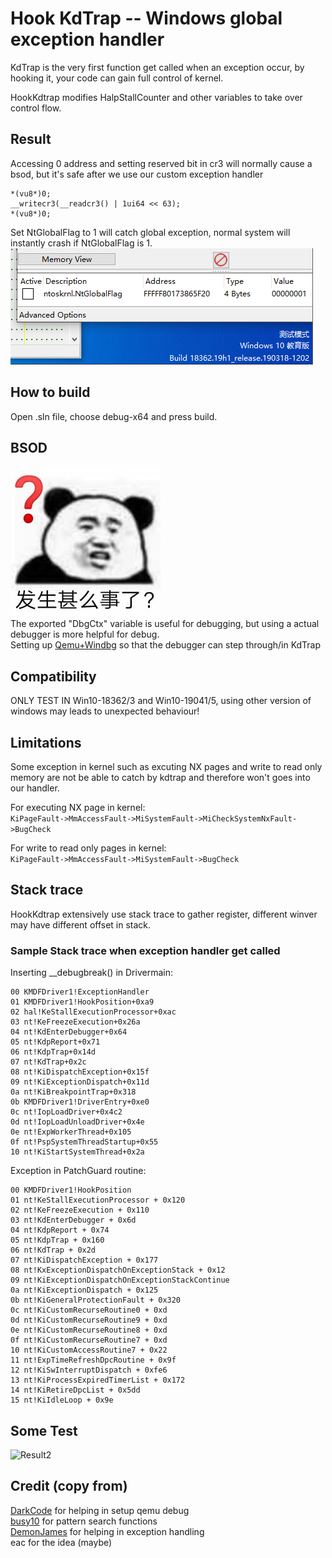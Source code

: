 # Hook KdTrap -- Windows global exception handler

KdTrap is the very first function get called when an exception occur, by hooking it, your code can gain full control of kernel. 

HookKdtrap modifies HalpStallCounter and other variables to take over control flow.  


## Result
Accessing 0 address and setting reserved bit in cr3 will normally cause a bsod, but it's safe after we use our custom exception handler  
```
*(vu8*)0;
__writecr3(__readcr3() | 1ui64 << 63);
*(vu8*)0;    
```  

Set NtGlobalFlag to 1 will catch global exception, normal system will instantly crash if NtGlobalFlag is 1.  
![Result1](/pic/18362.png)
  
## How to build
Open .sln file, choose debug-x64 and press build. 
  
## BSOD
![WhatHappen](/pic/how.jpg)  
The exported "DbgCtx" variable is useful for debugging, but using a actual debugger is more helpful for debug.  
Setting up [Qemu+Windbg](https://learn.microsoft.com/en-us/windows-hardware/drivers/debugger/setting-up-qemu-kernel-mode-debugging-using-exdi) so that the debugger can step through/in KdTrap  

## Compatibility
ONLY TEST IN Win10-18362/3 and Win10-19041/5, using other version of windows may leads to unexpected behaviour! 
  
## Limitations
Some exception in kernel such as excuting NX pages and write to read only memory are not be able to catch by kdtrap and therefore won't goes into our handler. 
  
For executing NX page in kernel:  
```KiPageFault->MmAccessFault->MiSystemFault->MiCheckSystemNxFault->BugCheck ```
  
For write to read only pages in kernel:  
```KiPageFault->MmAccessFault->MiSystemFault->BugCheck ```  

## Stack trace  
HookKdtrap extensively use stack trace to gather register, different winver may have different offset in stack.  

### Sample Stack trace when exception handler get called  

Inserting __debugbreak() in Drivermain:  
```
00 KMDFDriver1!ExceptionHandler
01 KMDFDriver1!HookPosition+0xa9
02 hal!KeStallExecutionProcessor+0xac
03 nt!KeFreezeExecution+0x26a
04 nt!KdEnterDebugger+0x64
05 nt!KdpReport+0x71
06 nt!KdpTrap+0x14d
07 nt!KdTrap+0x2c
08 nt!KiDispatchException+0x15f
09 nt!KiExceptionDispatch+0x11d
0a nt!KiBreakpointTrap+0x318
0b KMDFDriver1!DriverEntry+0xe0
0c nt!IopLoadDriver+0x4c2
0d nt!IopLoadUnloadDriver+0x4e
0e nt!ExpWorkerThread+0x105
0f nt!PspSystemThreadStartup+0x55
10 nt!KiStartSystemThread+0x2a
```  
  
Exception in PatchGuard routine:  
```
00 KMDFDriver1!HookPosition
01 nt!KeStallExecutionProcessor + 0x120
02 nt!KeFreezeExecution + 0x110
03 nt!KdEnterDebugger + 0x6d
04 nt!KdpReport + 0x74
05 nt!KdpTrap + 0x160
06 nt!KdTrap + 0x2d
07 nt!KiDispatchException + 0x177
08 nt!KxExceptionDispatchOnExceptionStack + 0x12
09 nt!KiExceptionDispatchOnExceptionStackContinue
0a nt!KiExceptionDispatch + 0x125
0b nt!KiGeneralProtectionFault + 0x320
0c nt!KiCustomRecurseRoutine0 + 0xd
0d nt!KiCustomRecurseRoutine9 + 0xd
0e nt!KiCustomRecurseRoutine8 + 0xd
0f nt!KiCustomRecurseRoutine7 + 0xd
10 nt!KiCustomAccessRoutine7 + 0x22
11 nt!ExpTimeRefreshDpcRoutine + 0x9f
12 nt!KiSwInterruptDispatch + 0xfe6
13 nt!KiProcessExpiredTimerList + 0x172
14 nt!KiRetireDpcList + 0x5dd
15 nt!KiIdleLoop + 0x9e
```  

## Some Test
![Result2](/pic/19045_2.png)

## Credit (copy from)

[DarkCode](https://github.com/Rythorndoran) for helping in setup qemu debug  
[busy10](https://www.unknowncheats.me/forum/anti-cheat-bypass/500156-hook-kdtrap-windows-global-exception-hander.html) for pattern search functions  
[DemonJames](https://git.back.engineering/DemonJames) for helping in exception handling  
eac for the idea (maybe)  

